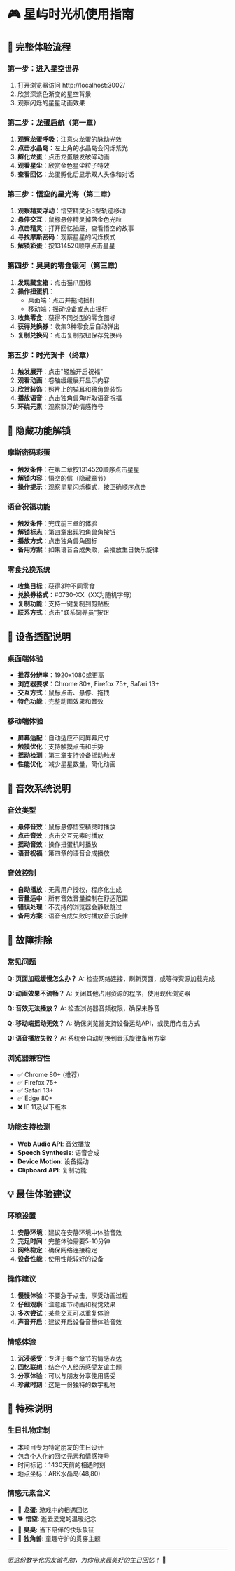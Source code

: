 # 🎮 星屿时光机使用指南

## 🌟 完整体验流程

### 第一步：进入星空世界
1. 打开浏览器访问 http://localhost:3002/
2. 欣赏深紫色渐变的星空背景
3. 观察闪烁的星星动画效果

### 第二步：龙蛋启航（第一章）
1. **观察龙蛋呼吸**：注意火龙蛋的脉动光效
2. **点击水晶岛**：左上角的水晶岛会闪烁紫光
3. **孵化龙蛋**：点击龙蛋触发破碎动画
4. **观看星尘**：欣赏金色星尘粒子特效
5. **查看回忆**：龙蛋孵化后显示双人头像和对话

### 第三步：悟空的星光海（第二章）
1. **观察精灵浮动**：悟空精灵沿S型轨迹移动
2. **悬停交互**：鼠标悬停精灵掉落金色光粒
3. **点击精灵**：打开回忆抽屉，查看悟空的故事
4. **寻找摩斯密码**：观察星星的闪烁模式
5. **解锁彩蛋**：按1314520顺序点击星星

### 第四步：臭臭的零食银河（第三章）
1. **发现藏宝箱**：点击猫爪图标
2. **操作扭蛋机**：
   - 桌面端：点击并拖动摇杆
   - 移动端：摇动设备或点击摇杆
3. **收集零食**：获得不同类型的零食图标
4. **获得兑换券**：收集3种零食后自动弹出
5. **复制兑换码**：点击复制按钮保存兑换码

### 第五步：时光贺卡（终章）
1. **触发展开**：点击"轻触开启祝福"
2. **观看动画**：卷轴缓缓展开显示内容
3. **欣赏装饰**：照片上的猫耳和独角兽装饰
4. **播放语音**：点击独角兽角听取语音祝福
5. **环绕元素**：观察飘浮的情感符号

## 🎯 隐藏功能解锁

### 摩斯密码彩蛋
- **触发条件**：在第二章按1314520顺序点击星星
- **解锁内容**：悟空的信（隐藏章节）
- **操作提示**：观察星星闪烁模式，按正确顺序点击

### 语音祝福功能
- **触发条件**：完成前三章的体验
- **解锁标志**：第四章出现独角兽角按钮
- **播放方式**：点击独角兽角图标
- **备用方案**：如果语音合成失败，会播放生日快乐旋律

### 零食兑换系统
- **收集目标**：获得3种不同零食
- **兑换券格式**：#0730-XX（XX为随机字母）
- **复制功能**：支持一键复制到剪贴板
- **联系方式**：点击"联系饲养员"按钮

## 📱 设备适配说明

### 桌面端体验
- **推荐分辨率**：1920x1080或更高
- **浏览器要求**：Chrome 80+, Firefox 75+, Safari 13+
- **交互方式**：鼠标点击、悬停、拖拽
- **特色功能**：完整动画效果和音效

### 移动端体验
- **屏幕适配**：自动适应不同屏幕尺寸
- **触摸优化**：支持触摸点击和手势
- **摇动检测**：第三章支持设备摇动触发
- **性能优化**：减少星星数量，简化动画

## 🎵 音效系统说明

### 音效类型
- **悬停音效**：鼠标悬停悟空精灵时播放
- **点击音效**：点击交互元素时播放
- **摇动音效**：操作扭蛋机时播放
- **语音祝福**：第四章的语音合成播放

### 音效控制
- **自动播放**：无需用户授权，程序化生成
- **音量适中**：所有音效音量控制在舒适范围
- **错误处理**：不支持的浏览器会静默跳过
- **备用方案**：语音合成失败时播放音乐旋律

## 🔧 故障排除

### 常见问题

**Q: 页面加载缓慢怎么办？**
A: 检查网络连接，刷新页面，或等待资源加载完成

**Q: 动画效果不流畅？**
A: 关闭其他占用资源的程序，使用现代浏览器

**Q: 音效无法播放？**
A: 检查浏览器音频权限，确保未静音

**Q: 移动端摇动无效？**
A: 确保浏览器支持设备运动API，或使用点击方式

**Q: 语音播放失败？**
A: 系统会自动切换到音乐旋律备用方案

### 浏览器兼容性
- ✅ Chrome 80+ (推荐)
- ✅ Firefox 75+
- ✅ Safari 13+
- ✅ Edge 80+
- ❌ IE 11及以下版本

### 功能支持检测
- **Web Audio API**: 音效播放
- **Speech Synthesis**: 语音合成
- **Device Motion**: 设备摇动
- **Clipboard API**: 复制功能

## 💡 最佳体验建议

### 环境设置
1. **安静环境**：建议在安静环境中体验音效
2. **充足时间**：完整体验需要5-10分钟
3. **网络稳定**：确保网络连接稳定
4. **设备性能**：使用性能较好的设备

### 操作建议
1. **慢慢体验**：不要急于点击，享受动画过程
2. **仔细观察**：注意细节动画和视觉效果
3. **多次尝试**：某些交互可以重复体验
4. **声音开启**：建议开启设备音量体验音效

### 情感体验
1. **沉浸感受**：专注于每个章节的情感表达
2. **回忆联想**：结合个人经历感受友谊主题
3. **分享体验**：可以与朋友分享使用感受
4. **珍藏时刻**：这是一份独特的数字礼物

## 🎁 特殊说明

### 生日礼物定制
- 本项目专为特定朋友的生日设计
- 包含个人化的回忆元素和情感符号
- 时间标记：1430天前的相遇时刻
- 地点坐标：ARK水晶岛(48,80)

### 情感元素含义
- 🥚 **龙蛋**: 游戏中的相遇回忆
- 🐕 **悟空**: 逝去爱宠的温暖纪念
- 🐾 **臭臭**: 当下陪伴的快乐象征
- 🦄 **独角兽**: 童趣守护的贯穿主题

---

*愿这份数字化的友谊礼物，为你带来最美好的生日回忆！* 🌟
